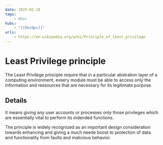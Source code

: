 ```yaml
---
date: 2025-02-18
tags:
    - #Doc
hubs:
    - "[[DevOps]]"
urls:
    - https://en.wikipedia.org/wiki/Principle_of_least_privilege
---
```


# Least Privilege principle 

The Least Privilege principle require that in a particular abstration layer of a
computing environment, eveery module must be able to access only the information and
ressources that are necessary for its legitimate purpose.

## Details

It means giving any user accounts or processes only those privileges which are
essentially vital to perform its indended functions.

The principle is widely recognized as an important design consideration towards
enhancing and giving a much neede boost to protection of data and functionality from
faults and malicious behavior.

